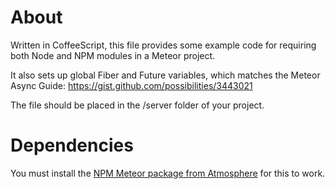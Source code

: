 About
=====

Written in CoffeeScript, this file provides some example code for requiring both Node and NPM modules in a Meteor project.

It also sets up global Fiber and Future variables, which matches the Meteor Async Guide:
https://gist.github.com/possibilities/3443021

The file should be placed in the /server folder of your project.

Dependencies
============

You must install the [NPM Meteor package from Atmosphere](https://atmosphere.meteor.com/package/npm) for this to work.
